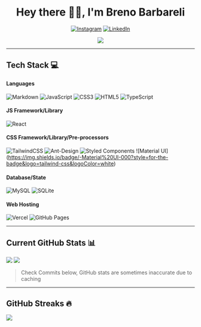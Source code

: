 <h1 align="center"> Hey there 👋🏻, I'm Breno Barbareli </br> 
</h1>

<p align='center'>


<div align="center">

[![Instagram](https://img.shields.io/badge/Instagram-000.svg?logo=Instagram&logoColor=white)](https://instagram.com/brenobarbarelli/)
[![LinkedIn](https://img.shields.io/badge/LinkedIn-000.svg?logo=linkedin&logoColor=white)](https://linkedin.com/in/breno-barbareli-9821a8142/)
</div>

<div align="center">

[![](https://visitcount.itsvg.in/api?id=brenobarbareli&label=Profile%20Views&color=12&icon=3&pretty=true)](https://visitcount.itsvg.in)

</div> 
</p>

---

## Tech Stack 💻

#### Languages

![Markdown](https://img.shields.io/badge/-Markdown-000?style=for-the-badge&logo=markdown&logoColor=white)
![JavaScript](https://img.shields.io/badge/-JavaScript-000?style=for-the-badge&logo=javascript&logoColor=white)
![CSS3](https://img.shields.io/badge/-CSS3-000?style=for-the-badge&logo=css3&logoColor=white)
![HTML5](https://img.shields.io/badge/-HTML5-000?style=for-the-badge&logo=html5&logoColor=white)
![TypeScript](https://img.shields.io/badge/typescript-000.svg?style=for-the-badge&logo=typescript&logoColor=white)

#### JS Framework/Library

![React](https://img.shields.io/badge/-ReactJS-000?style=for-the-badge&logo=react&logoColor=white)

#### CSS Framework/Library/Pre-processors

![TailwindCSS](https://img.shields.io/badge/-TailwindCSS-000?style=for-the-badge&logo=tailwind-css&logoColor=white)
![Ant-Design](https://img.shields.io/badge/-AntDesign-000?style=for-the-badge&logo=ant-design&logoColor=white)
![Styled Components](https://img.shields.io/badge/styled--components-000?style=for-the-badge&logo=styled-components&logoColor=white)
![Material UI] (https://img.shields.io/badge/-Material%20UI-000?style=for-the-badge&logo=tailwind-css&logoColor=white)


#### Database/State

![MySQL](https://img.shields.io/badge/mysql-000.svg?style=for-the-badge&logo=mysql&logoColor=white)
![SQLite](https://img.shields.io/badge/sqlite-000.svg?style=for-the-badge&logo=sqlite&logoColor=white)

#### Web Hosting

![Vercel](https://img.shields.io/badge/-Vercel-000?style=for-the-badge&logo=vercel&logoColor=white)
![GitHub Pages](https://img.shields.io/badge/-GitHub%20Pages-000?style=for-the-badge&logo=github&logoColor=white)

---

## Current GitHub Stats 📊

<img heigth="180em" src="https://github-readme-stats.vercel.app/api?username=brenobarbareli&show_icons=true&theme=dracula&incluide_all_commits=true&count_private=true"/>
<img heigth="180em" src="https://github-readme-stats.vercel.app/api/top-langs/?username=brenobarbareli&layout=compact&langs_count=16&theme=dracula"/> 

> Check Commits below, GitHub stats are sometimes inaccurate due to caching

---

## GitHub Streaks 🔥

![](https://github-readme-streak-stats.herokuapp.com/?user=brenobarbareli&theme=dracula&hide_border=false)<br/>


<!--
**brenobarbareli/brenobarbareli** is a ✨ _special_ ✨ repository because its `README.md` (this file) appears on your GitHub profile.

Here are some ideas to get you started:

- 🔭 I’m currently working on ...
- 🌱 I’m currently learning ...
- 👯 I’m looking to collaborate on ...
- 🤔 I’m looking for help with ...
- 💬 Ask me about ...
- 📫 How to reach me: ...
- 😄 Pronouns: ...
- ⚡ Fun fact: ...
-->
